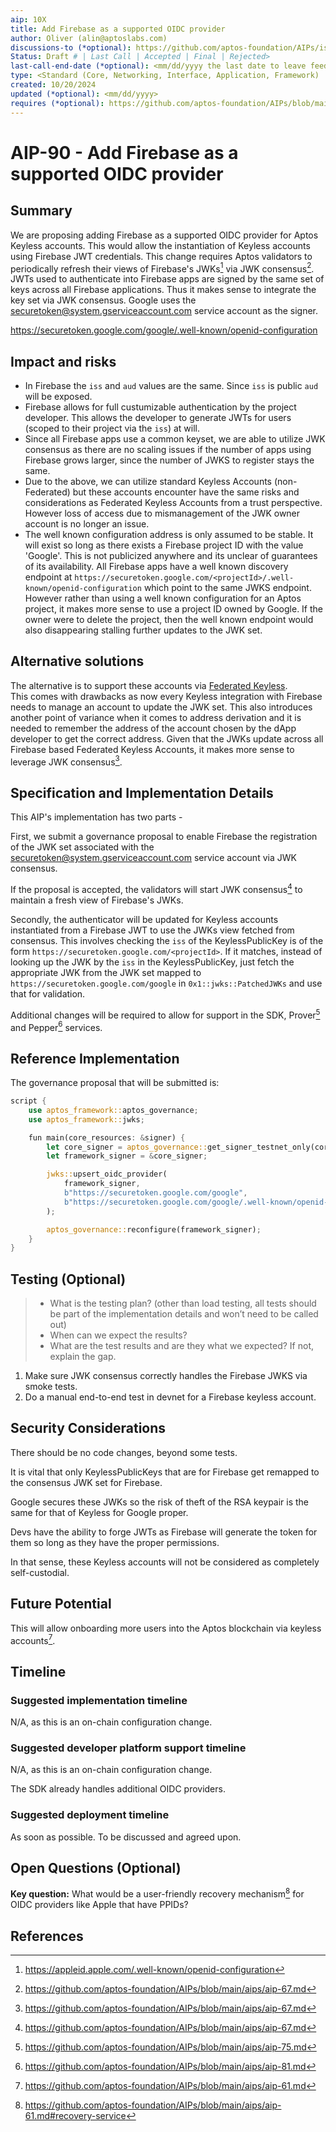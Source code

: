 ```yaml
---
aip: 10X
title: Add Firebase as a supported OIDC provider
author: Oliver (alin@aptoslabs.com)
discussions-to (*optional): https://github.com/aptos-foundation/AIPs/issues/452
Status: Draft # | Last Call | Accepted | Final | Rejected>
last-call-end-date (*optional): <mm/dd/yyyy the last date to leave feedbacks and reviews>
type: <Standard (Core, Networking, Interface, Application, Framework) | Informational | Process>
created: 10/20/2024
updated (*optional): <mm/dd/yyyy>
requires (*optional): https://github.com/aptos-foundation/AIPs/blob/main/aips/aip-67.md https://github.com/aptos-foundation/AIPs/blob/main/aips/aip-61.md 
---
```


# AIP-90 - Add Firebase as a supported OIDC provider

## Summary

We are proposing adding Firebase as a supported OIDC provider for Aptos Keyless accounts.
This would allow the instantiation of Keyless accounts using Firebase JWT credentials.
This change requires Aptos validators to periodically refresh their views of Firebase's JWKs[^jwks] via JWK consensus[^aip-67].
JWTs used to authenticate into Firebase apps are signed by the same set of keys across all Firebase applications.  Thus it makes sense to integrate the key set via JWK consensus.  Google uses the securetoken@system.gserviceaccount.com service account as the signer.

https://securetoken.google.com/google/.well-known/openid-configuration


## Impact and risks

- In Firebase the `iss` and `aud` values are the same.  Since `iss` is public `aud` will be exposed.
- Firebase allows for full custumizable authentication by the project developer.  This allows the developer to generate JWTs for users (scoped to their project via the `iss`) at will.
- Since all Firebase apps use a common keyset, we are able to utilize JWK consensus as there are no scaling issues if the number of apps using Firebase grows larger, since the number of JWKS to register stays the same.  
- Due to the above, we can utilize standard Keyless Accounts (non-Federated) but these accounts encounter have the same risks and considerations as Federated Keyless Accounts from a trust perspective.  However loss of access due to mismanagement of the JWK owner account is no longer an issue.
- The well known configuration address is only assumed to be stable.  It will exist so long as there exists a Firebase project ID with the value 'Google'.  This is not publicized anywhere and its unclear of guarantees of its availability.  All Firebase apps have a well known discovery endpoint at `https://securetoken.google.com/<projectId>/.well-known/openid-configuration` which point to the same JWKS endpoint.  However rather than using a well known configuration for an Aptos project, it makes more sense to use a project ID owned by Google.  If the owner were to delete the project, then the well known endpoint would also disappearing stalling further updates to the JWK set.

## Alternative solutions

The alternative is to support these accounts via [Federated Keyless](https://github.com/aptos-foundation/AIPs/blob/main/aips/aip-96.md).  
This comes with drawbacks as now every Keyless integration with Firebase needs to manage an account to update the JWK set.  This also introduces another point of variance when it comes to address derivation and it is needed to remember the address of the account chosen by the dApp developer to get the correct address.  Given that the JWKs update across all Firebase based Federated Keyless Accounts, it makes more sense to leverage JWK consensus[^aip-67].

## Specification and Implementation Details

This AIP's implementation has two parts -

First, we submit a governance proposal to enable Firebase the registration of the JWK set associated with the securetoken@system.gserviceaccount.com service account via JWK consensus.

If the proposal is accepted, the validators will start JWK consensus[^aip-67] to maintain a fresh view of Firebase's JWKs.

Secondly, the authenticator will be updated for Keyless accounts instantiated from a Firebase JWT to use the JWKs view fetched from consensus.  This involves checking the `iss` of the KeylessPublicKey is of the form `https://securetoken.google.com/<projectId>`. If it matches, instead of looking up the JWK by the `iss` in the KeylessPublicKey, just fetch the appropriate JWK from the JWK set mapped to `https://securetoken.google.com/google` in `0x1::jwks::PatchedJWKs` and use that for validation.

Additional changes will be required to allow for support in the SDK, Prover[^aip-75] and Pepper[^aip-81] services.

## Reference Implementation

The governance proposal that will be submitted is:

```rust
script {
    use aptos_framework::aptos_governance;
    use aptos_framework::jwks;

    fun main(core_resources: &signer) {
        let core_signer = aptos_governance::get_signer_testnet_only(core_resources, @0x1);
        let framework_signer = &core_signer;

        jwks::upsert_oidc_provider(
            framework_signer,
            b"https://securetoken.google.com/google",
            b"https://securetoken.google.com/google/.well-known/openid-configuration"
        );

        aptos_governance::reconfigure(framework_signer);
    }
}
```

## Testing (Optional)

 > - What is the testing plan? (other than load testing, all tests should be part of the implementation details and won’t need to be called out)
 > - When can we expect the results?
 > - What are the test results and are they what we expected? If not, explain the gap.


1. Make sure JWK consensus correctly handles the Firebase JWKS via smoke tests.
2. Do a manual end-to-end test in devnet for a Firebase keyless account.

## Security Considerations

There should be no code changes, beyond some tests.

It is vital that only KeylessPublicKeys that are for Firebase get remapped to the consensus JWK set for Firebase.

Google secures these JWKs so the risk of theft of the RSA keypair is the same for that of Keyless for Google proper.

Devs have the ability to forge JWTs as Firebase will generate the token for them so long as they have the proper permissions.

In that sense, these Keyless accounts will not be considered as completely self-custodial.

## Future Potential

This will allow onboarding more users into the Aptos blockchain via keyless accounts[^aip-61].

## Timeline

### Suggested implementation timeline

N/A, as this is an on-chain configuration change.

### Suggested developer platform support timeline

N/A, as this is an on-chain configuration change.

The SDK already handles additional OIDC providers.

### Suggested deployment timeline

As soon as possible. To be discussed and agreed upon.

## Open Questions (Optional)

**Key question:** What would be a user-friendly recovery mechanism[^aip-61-recovery] for OIDC providers like Apple that have PPIDs?

## References

[^aip-61]: https://github.com/aptos-foundation/AIPs/blob/main/aips/aip-61.md
[^aip-67]: https://github.com/aptos-foundation/AIPs/blob/main/aips/aip-67.md
[^aip-75]: https://github.com/aptos-foundation/AIPs/blob/main/aips/aip-75.md
[^aip-81]: https://github.com/aptos-foundation/AIPs/blob/main/aips/aip-81.md
[^aip-61-recovery]: https://github.com/aptos-foundation/AIPs/blob/main/aips/aip-61.md#recovery-service
[^jwks]: https://appleid.apple.com/.well-known/openid-configuration
[^passkeys]: https://github.com/aptos-foundation/AIPs/blob/main/aips/aip-66.md
[^ppid]: https://openid.net/specs/openid-connect-core-1_0.html#Terminology
